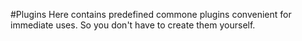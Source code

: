 #Plugins
Here contains predefined commone plugins convenient for immediate uses. So you don't have to create them yourself.
